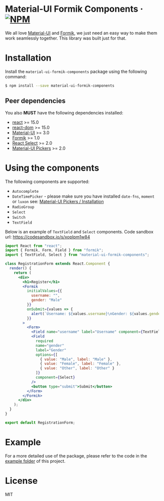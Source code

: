 # Material-UI Formik Components &middot; [![NPM](https://img.shields.io/npm/v/material-ui-formik-components.svg)](https://www.npmjs.com/package/material-ui-formik-components)

We all love [Material-UI](https://material-ui.com) and [Formik](https://jaredpalmer.com/formik), we just need an easy way to make them work seamlessly together. This library was built just for that.

# Installation

Install the `material-ui-formik-components` package using the following command:

```sh
$ npm install --save material-ui-formik-components
```

## Peer dependencies
You also **MUST** have the following dependencies installed:
- [react](https://www.npmjs.com/package/react) >= 15.0
- [react-dom](https://www.npmjs.com/package/react-dom) >= 15.0
- [Material-UI](https://material-ui.com) >= 3.0
- [Formik](https://jaredpalmer.com/formik) >= 1.0
- [React Select](https://react-select.com) >= 2.0
- [Material-UI Pickers](https://material-ui-pickers.firebaseapp.com/) >= 2.0


# Using the components
The following components are supported:
- `Autocomplete`
- `DateTimePicker` - please make sure you have installed `date-fns`, `moment` or `luxon` see: [Material-UI Pickers / Installation](https://material-ui-pickers.firebaseapp.com/installation)
- `RadioGroup`
- `Select`
- `Switch`
- `TextField`

Below is an example of `TextField` and `Select` components. Code sandbox url: https://codesandbox.io/s/xoplpm1w84
```jsx
import React from "react";
import { Formik, Form, Field } from "formik";
import { TextField, Select } from "material-ui-formik-components";

class RegistrationForm extends React.Component {
  render() {
    return (
      <div>
        <h1>Register</h1>
        <Formik
          initialValues={{
            username: "",
            gender: "Male"
          }}
          onSubmit={values => {
            alert(`Username: ${values.username}\nGender: ${values.gender}`);
          }}
        >
          <Form>
            <Field name="username" label="Username" component={TextField} />
            <Field
              required
              name="gender"
              label="Gender"
              options={[
                { value: "Male", label: "Male" },
                { value: "Female", label: "Female" },
                { value: "Other", label: "Other" }
              ]}
              component={Select}
            />
            <button type="submit">Submit</button>
          </Form>
        </Formik>
      </div>
    );
  }
}

export default RegistrationForm;
```

# Example
For a more detailed use of the package, please refer to the code in the [example folder](https://github.com/gerhat/material-ui-formik-components/tree/master/example) of this project.

# License
MIT
